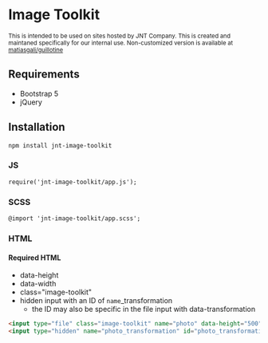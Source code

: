 # Image Toolkit

<small>This is intended to be used on sites hosted by JNT Company. This is created and maintaned specifically for our internal use. Non-customized version is available at [matiasgali/guillotine](https://github.com/matiasgali/guillotine)</small>

## Requirements

-   Bootstrap 5
-   jQuery

## Installation

`npm install jnt-image-toolkit`

### JS

`require('jnt-image-toolkit/app.js');`

### SCSS

`@import 'jnt-image-toolkit/app.scss';`

### HTML

#### Required HTML

-   data-height
-   data-width
-   class="image-toolkit"
-   hidden input with an ID of `name`\_transformation
    -   the ID may also be specific in the file input with data-transformation

```html
<input type="file" class="image-toolkit" name="photo" data-height="500" data-width="500" />
<input type="hidden" name="photo_transformation" id="photo_transformation" />
```
